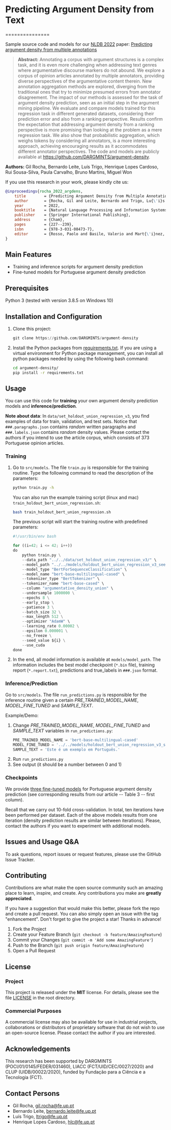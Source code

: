 # Predicting Argument Density from Text
===============

Sample source code and models for our [NLDB 2022](http://www.wikicfp.com/cfp/servlet/event.showcfp?eventid=152113&copyownerid=320) paper: [Predicting argument density from multiple annotations](https://link.springer.com/chapter/10.1007/978-3-031-08473-7_21)

> **Abstract:** Annotating a corpus with argument structures is a complex task, and it is even more challenging when addressing text genres where argumentative discourse markers do not abound. We explore a corpus of opinion articles annotated by multiple annotators, providing diverse perspectives of the argumentative content therein. New annotation aggregation methods are explored, diverging from the traditional ones that try to minimize presumed errors from annotator disagreement. The impact of our methods is assessed for the task of argument density prediction, seen as an initial step in the argument mining pipeline. We evaluate and compare models trained for this regression task in different generated datasets, considering their prediction error and also from a ranking perspective. Results confirm the expectation that addressing argument density from a ranking perspective is more promising than looking at the problem as a mere regression task. We also show that probabilistic aggregation, which weighs tokens by considering all annotators, is a more interesting approach, achieving encouraging results as it accommodates different annotator perspectives. The code and models are publicly available at https://github.com/DARGMINTS/argument-density.

**Authors:** Gil Rocha, Bernardo Leite, Luís Trigo, Henrique Lopes Cardoso, Rui Sousa-Silva, Paula Carvalho, Bruno Martins, Miguel Won

If you use this research in your work, please kindly cite us:
```bibtex
@inproceedings{rocha_2022_argdens,
	title        = {Predicting Argument Density from Multiple Annotations},
	author       = {Rocha, Gil and Leite, Bernardo and Trigo, Lu{\'i}s and Cardoso, Henrique Lopes and Sousa-Silva, Rui and Carvalho, Paula and Martins, Bruno and Won, Miguel},
	year         = 2022,
	booktitle    = {Natural Language Processing and Information Systems},
	publisher    = {Springer International Publishing},
	address      = {Cham},
	pages        = {227--239},
	isbn         = {978-3-031-08473-7},
	editor       = {Rosso, Paolo and Basile, Valerio and Mart{\'i}nez, Raquel and M{\'e}tais, Elisabeth and Meziane, Farid}
}
```

## Main Features
* Training and inference scripts for argument density prediction
* Fine-tuned models for Portuguese argument density prediction

## Prerequisites
Python 3 (tested with version 3.8.5 on Windows 10)

## Installation and Configuration
1. Clone this project:
    ```python
    git clone https://github.com/DARGMINTS/argument-density
    ```
2. Install the Python packages from [requirements.txt](https://github.com/DARGMINTS/argument-density/blob/main/requirements.txt). If you are using a virtual environment for Python package management, you can install all python packages needed by using the following bash command:
    ```bash
    cd argument-density/
    pip install -r requirements.txt
    ```

## Usage
You can use this code for **training** your own argument density prediction models and **inference/prediction**.

**Note about data**: In `data/set_holdout_union_regression_v3`, you find examples of data for train, validation, and test sets. Notice that `###.paragraphs.json` contains *random* written paragraphs and `###.labels.json` contains *random* density values. Please contact the authors if you intend to use the article corpus, which consists of 373 Portuguese opinion articles.

### Training 
1. Go to `src/models`. The file `train.py` is responsible for the training routine. Type the following command to read the description of the parameters:

	```bash
	python train.py -h
	```

	You can also run the example training script (linux and mac) `train_holdout_bert_union_regression.sh`:
	```bash
	bash train_holdout_bert_union_regression.sh
	```

	The previous script will start the training routine with predefined parameters:
	```python
	#!/usr/bin/env bash

	for ((i=42; i <= 42; i++))
	do
		python train.py \
		--data_path "../../data/set_holdout_union_regression_v3/" \
		--model_path "../../models/holdout_bert_union_regression_v3_seed_${i}/" \
		--model_type "BertForSequenceClassification" \
		--model_name "bert-base-multilingual-cased" \
		--tokenizer_type "BertTokenizer" \
		--tokenizer_name "bert-base-cased" \
		--column "argumentative_density_union" \
		--undersample 1000000 \
		--epochs 8 \
		--early_stop \
		--patience 3 \
		--batch_size 32 \
		--max_length 512 \
		--optimizer "AdamW" \
		--learning_rate 0.00002 \
		--epsilon 0.000001 \
		--no_freeze \
		--seed_value ${i} \
		--use_cuda
	done
	```

2. In the end, all model information is available at `models/model_path`. The information includes the best model checkpoint (`*.bin` file), training report (`*.report.txt`), predictions and true_labels in `###.json` format.

### Inference/Prediction
Go to `src/models`. The file `run_predictions.py` is responsible for the inference routine given a certain *PRE_TRAINED_MODEL_NAME*, *MODEL_FINE_TUNED* and *SAMPLE_TEXT*.

Example/Demo:

1.  Change *PRE_TRAINED_MODEL_NAME*, *MODEL_FINE_TUNED* and *SAMPLE_TEXT* variables in `run_predictions.py`:
    ```python
	PRE_TRAINED_MODEL_NAME = 'bert-base-multilingual-cased'
    MODEL_FINE_TUNED = '../../models/holdout_bert_union_regression_v3_seed_42/model_best_epoch.bin'
    SAMPLE_TEXT = 'Este é um exemplo em Português.'
    ```
2.  Run `run_predictions.py`
3.  See output (it should be a number between 0 and 1)

### Checkpoints
We provide [three fine-tuned models](https://uporto-my.sharepoint.com/:f:/g/personal/up201404464_up_pt/EhnznzaNWQJAtUA7uRA4WjQBGX5_L3OiwkiYKujrR8a9aQ?e=e0BO8X) for Portuguese argument density prediction (see corresponding results from our article -- Table 3 -- first column).

Recall that we carry out 10-fold cross-validation. In total, ten iterations have been performed per dataset. Each of the above models results from one iteration (density prediction results are similar between iterations). Please, contact the authors if you want to experiment with additional models.

## Issues and Usage Q&A
To ask questions, report issues or request features, please use the GitHub Issue Tracker.

## Contributing
Contributions are what make the open source community such an amazing place to learn, inspire, and create. Any contributions you make are **greatly appreciated**.

If you have a suggestion that would make this better, please fork the repo and create a pull request. You can also simply open an issue with the tag "enhancement". Don't forget to give the project a star! Thanks in advance!

1. Fork the Project
2. Create your Feature Branch (`git checkout -b feature/AmazingFeature`)
3. Commit your Changes (`git commit -m 'Add some AmazingFeature'`)
4. Push to the Branch (`git push origin feature/AmazingFeature`)
5. Open a Pull Request

## License
### Project
This project is released under the **MIT** license. For details, please see the file [LICENSE](https://github.com/DARGMINTS/argument-density/blob/main/LICENSE) in the root directory.

### Commercial Purposes
A commercial license may also be available for use in industrial projects, collaborations or distributors of proprietary software that do not wish to use an open-source license. Please contact the author if you are interested.

## Acknowledgements
This research has been supported by DARGMINTS (POCI/01/0145/FEDER/031460), LIACC (FCT/UID/CEC/0027/2020) and CLUP (UIDB/00022/2020), funded by Fundação para a Ciência e a Tecnologia (FCT).

## Contact Persons
* Gil Rocha, gil.rocha@fe.up.pt
* Bernardo Leite, bernardo.leite@fe.up.pt
* Luís Trigo, ltrigo@fe.up.pt
* Henrique Lopes Cardoso, hlc@fe.up.pt